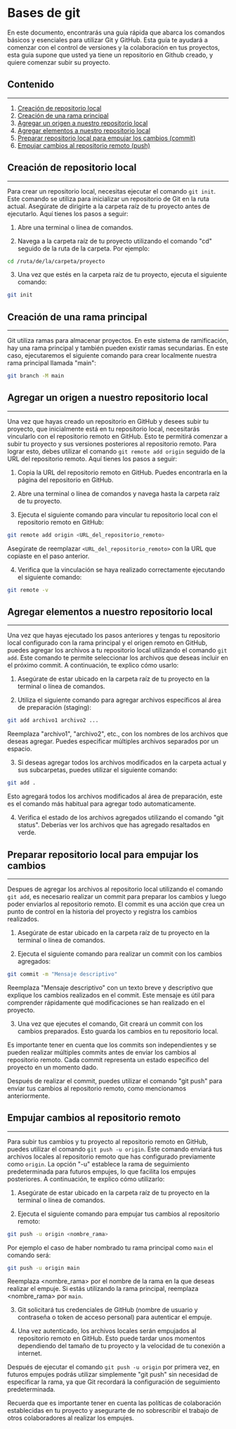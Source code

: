 # Bases de git

En este documento, encontrarás una guía rápida que abarca los comandos básicos y esenciales para utilizar Git y GitHub. Esta guía te ayudará a comenzar con el control de versiones y la colaboración en tus proyectos, esta guia supone que usted ya tiene un repositorio en Github creado, y quiere comenzar subir su proyecto.

## Contenido

---

1. [Creación de repositorio local](#Creación-de-repositorio-local)
2. [Creación de una rama principal](#Creación-de-una-rama-principal)
3. [Agregar un origen a nuestro repositorio local](#Agregar-un-origen-a-nuestro-repositorio-local)
4. [Agregar elementos a nuestro repositorio local](#Agregar-elementos-a-nuestro-repositorio-local)
5. [Preparar repositorio local para empujar los cambios (commit)](#Preparar-repositorio-local-para-empujar-los-cambios)
6. [Empujar cambios al repositorio remoto (push)](#Empujar-cambios-al-repositorio-remoto)

## Creación de repositorio local

---

Para crear un repositorio local, necesitas ejecutar el comando `git init`. Este comando se utiliza para inicializar un repositorio de Git en la ruta actual. Asegúrate de dirigirte a la carpeta raíz de tu proyecto antes de ejecutarlo. Aquí tienes los pasos a seguir:

1. Abre una terminal o línea de comandos.

2. Navega a la carpeta raíz de tu proyecto utilizando el comando "cd" seguido de la ruta de la carpeta. Por ejemplo:

```bash
cd /ruta/de/la/carpeta/proyecto
```

3. Una vez que estés en la carpeta raíz de tu proyecto, ejecuta el siguiente comando:

```bash
git init
```

## Creación de una rama principal

---

Git utiliza ramas para almacenar proyectos. En este sistema de ramificación, hay una rama principal y también pueden existir ramas secundarias. En este caso, ejecutaremos el siguiente comando para crear localmente nuestra rama principal llamada "main":

```bash
git branch -M main
```

## Agregar un origen a nuestro repositorio local

---

Una vez que hayas creado un repositorio en GitHub y desees subir tu proyecto, que inicialmente está en tu repositorio local, necesitarás vincularlo con el repositorio remoto en GitHub. Esto te permitirá comenzar a subir tu proyecto y sus versiones posteriores al repositorio remoto. Para lograr esto, debes utilizar el comando `git remote add origin` seguido de la URL del repositorio remoto. Aquí tienes los pasos a seguir:

1. Copia la URL del repositorio remoto en GitHub. Puedes encontrarla en la página del repositorio en GitHub.

2. Abre una terminal o línea de comandos y navega hasta la carpeta raíz de tu proyecto.

3. Ejecuta el siguiente comando para vincular tu repositorio local con el repositorio remoto en GitHub:

```bash
git remote add origin <URL_del_repositorio_remoto>
```

Asegúrate de reemplazar `<URL_del_repositorio_remoto>` con la URL que copiaste en el paso anterior.

4. Verifica que la vinculación se haya realizado correctamente ejecutando el siguiente comando:

```bash
git remote -v
```

## Agregar elementos a nuestro repositorio local

---

Una vez que hayas ejecutado los pasos anteriores y tengas tu repositorio local configurado con la rama principal y el origen remoto en GitHub, puedes agregar los archivos a tu repositorio local utilizando el comando `git add`. Este comando te permite seleccionar los archivos que deseas incluir en el próximo commit. A continuación, te explico cómo usarlo:

1. Asegúrate de estar ubicado en la carpeta raíz de tu proyecto en la terminal o línea de comandos.

2. Utiliza el siguiente comando para agregar archivos específicos al área de preparación (staging):

```bash
git add archivo1 archivo2 ...
```

Reemplaza "archivo1", "archivo2", etc., con los nombres de los archivos que deseas agregar. Puedes especificar múltiples archivos separados por un espacio.

3. Si deseas agregar todos los archivos modificados en la carpeta actual y sus subcarpetas, puedes utilizar el siguiente comando:

```bash
git add .
```

Esto agregará todos los archivos modificados al área de preparación, este es el comando más habitual para agregar todo automaticamente.

4. Verifica el estado de los archivos agregados utilizando el comando "git status". Deberías ver los archivos que has agregado resaltados en verde.

## Preparar repositorio local para empujar los cambios

---

Despues de agregar los archivos al repositorio local utilizando el comando `git add`, es necesario realizar un commit para preparar los cambios y luego poder enviarlos al repositorio remoto. El commit es una acción que crea un punto de control en la historia del proyecto y registra los cambios realizados.

1. Asegúrate de estar ubicado en la carpeta raíz de tu proyecto en la terminal o línea de comandos.

2. Ejecuta el siguiente comando para realizar un commit con los cambios agregados:

```bash
git commit -m "Mensaje descriptivo"
```

Reemplaza "Mensaje descriptivo" con un texto breve y descriptivo que explique los cambios realizados en el commit. Este mensaje es útil para comprender rápidamente qué modificaciones se han realizado en el proyecto.

3. Una vez que ejecutes el comando, Git creará un commit con los cambios preparados. Esto guarda los cambios en tu repositorio local.

Es importante tener en cuenta que los commits son independientes y se pueden realizar múltiples commits antes de enviar los cambios al repositorio remoto. Cada commit representa un estado específico del proyecto en un momento dado.

Después de realizar el commit, puedes utilizar el comando "git push" para enviar tus cambios al repositorio remoto, como mencionamos anteriormente.

## Empujar cambios al repositorio remoto

---

Para subir tus cambios y tu proyecto al repositorio remoto en GitHub, puedes utilizar el comando `git push -u origin`. Este comando enviará tus archivos locales al repositorio remoto que has configurado previamente como `origin`. La opción "-u" establece la rama de seguimiento predeterminada para futuros empujes, lo que facilita los empujes posteriores. A continuación, te explico cómo utilizarlo:

1. Asegúrate de estar ubicado en la carpeta raíz de tu proyecto en la terminal o línea de comandos.

2. Ejecuta el siguiente comando para empujar tus cambios al repositorio remoto:

```bash
git push -u origin <nombre_rama>
```

Por ejemplo el caso de haber nombrado tu rama principal como `main` el comando será:

```bash
git push -u origin main
```

Reemplaza <nombre_rama> por el nombre de la rama en la que deseas realizar el empuje. Si estás utilizando la rama principal, reemplaza <nombre_rama> por `main`.

3. Git solicitará tus credenciales de GitHub (nombre de usuario y contraseña o token de acceso personal) para autenticar el empuje.

4. Una vez autenticado, los archivos locales serán empujados al repositorio remoto en GitHub. Esto puede tardar unos momentos dependiendo del tamaño de tu proyecto y la velocidad de tu conexión a internet.

Después de ejecutar el comando `git push -u origin` por primera vez, en futuros empujes podrás utilizar simplemente "git push" sin necesidad de especificar la rama, ya que Git recordará la configuración de seguimiento predeterminada.

Recuerda que es importante tener en cuenta las políticas de colaboración establecidas en tu proyecto y asegurarte de no sobrescribir el trabajo de otros colaboradores al realizar los empujes.
